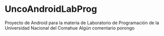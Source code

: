 # UncoAndroidLabProg
Proyecto de Android para la materia de Laboratorio de Programación de la Universidad Nacional del Comahue
Algún comentario porongo
